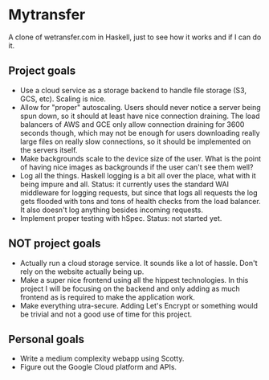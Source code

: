 # Mytransfer
A clone of wetransfer.com in Haskell, just to see how it works and if I can do it.

## Project goals
* Use a cloud service as a storage backend to handle file storage (S3, GCS, etc). Scaling is nice.
* Allow for "proper" autoscaling. Users should never notice a server being spun down, so it should at least have nice connection draining. The load balancers of AWS and GCE only allow connection draining for 3600 seconds though, which may not be enough for users downloading really large files on really slow connections, so it should be implemented on the servers itself.
* Make backgrounds scale to the device size of the user. What is the point of having nice images as backgrounds if the user can't see them well? 
* Log all the things. Haskell logging is a bit all over the place, what with it being impure and all. Status: it currently uses the standard WAI middleware for logging requests, but since that logs all requests the log gets flooded with tons and tons of health checks from the load balancer. It also doesn't log anything besides incoming requests.
* Implement proper testing with hSpec. Status: not started yet.

## NOT project goals
* Actually run a cloud storage service. It sounds like a lot of hassle. Don't rely on the website actually being up.
* Make a super nice frontend using all the hippest technologies. In this project I will be focusing on the backend and only adding as much frontend as is required to make the application work.
* Make everything utra-secure. Adding Let's Encrypt or something would be trivial and not a good use of time for this project.

## Personal goals
* Write a medium complexity webapp using Scotty.
* Figure out the Google Cloud platform and APIs.


